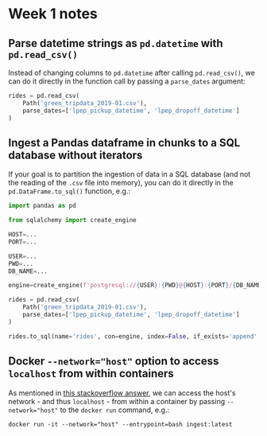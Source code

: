 # Week 1 notes

## Parse datetime strings as `pd.datetime` with `pd.read_csv()`

Instead of changing columns to `pd.datetime` after calling `pd.read_csv()`, we can do it directly in the function call by passing a `parse_dates` argument:

```python
rides = pd.read_csv(
    Path('green_tripdata_2019-01.csv'), 
    parse_dates=['lpep_pickup_datetime', 'lpep_dropoff_datetime']
)
```

## Ingest a Pandas dataframe in chunks to a SQL database without iterators

If your goal is to partition the ingestion of data in a SQL database (and not the reading of the `.csv` file into memory), you can do it directly in the `pd.DataFrame.to_sql()` function, e.g.:

```python
import pandas as pd

from sqlalchemy import create_engine

HOST=...
PORT=...

USER=...
PWD=...
DB_NAME=...

engine=create_engine(f'postgresql://{USER}:{PWD}@{HOST}:{PORT}/{DB_NAME}')

rides = pd.read_csv(
    Path('green_tripdata_2019-01.csv'), 
    parse_dates=['lpep_pickup_datetime', 'lpep_dropoff_datetime']
)

rides.to_sql(name='rides', con=engine, index=False, if_exists='append', chunksize=10000)
```

## Docker `--network="host"` option to access `localhost` from within containers

As mentioned in [this stackoverflow answer](https://stackoverflow.com/a/24326540/6660861), we can access the host's network - and thus `localhost` - from within a container by passing `--network="host"` to the `docker run` command, e.g.:

```
docker run -it --network="host" --entrypoint=bash ingest:latest
```
